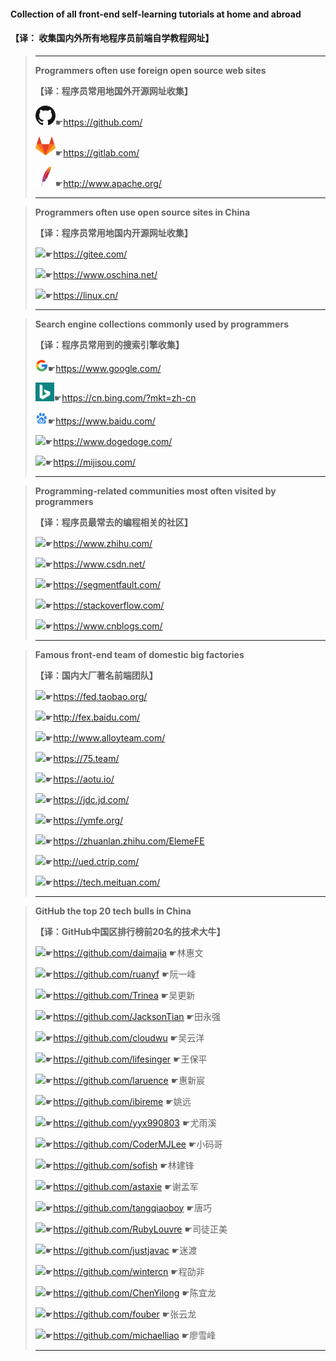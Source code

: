 #### **Collection of all front-end self-learning tutorials at home and abroad**

####                                            【译： 收集国内外所有地程序员前端自学教程网址】

>-----------------------------------------------------------------------------------------------------------------------------------------------------------
>
>**Programmers often use foreign open source web sites**
>
>**【译：程序员常用地国外开源网址收集】**
>
>![](收集国内外所有前端自学教程网址.assets/github.png)☛https://github.com/
>
>![](收集国内外所有前端自学教程网址.assets/gitlab.png)☛https://gitlab.com/
>
>![](收集国内外所有前端自学教程网址.assets/apache.png)☛http://www.apache.org/
>
>----------------------------------------------------------------------------------------------------------------------------------------------------

>**Programmers often use open source sites in China**
>
>**【译：程序员常用地国内开源网址收集】**
>
>![](收集国内外所有前端自学教程网址.assets/gitee.png)☛https://gitee.com/
>
>![](收集国内外所有前端自学教程网址.assets/oschina.png)☛https://www.oschina.net/
>
>![](收集国内外所有前端自学教程网址.assets/favicon.png)☛https://linux.cn/
>
>----------------------------------------------------------------------------------------------------------------------------------------------------

>**Search engine collections commonly used by programmers**
>
>**【译：程序员常用到的搜索引擎收集】**
>
>![](收集国内外所有前端自学教程网址.assets/google.png)☛https://www.google.com/
>
>![](收集国内外所有前端自学教程网址.assets/bing.png)☛https://cn.bing.com/?mkt=zh-cn
>
>![](收集国内外所有前端自学教程网址.assets/baidu.png)☛https://www.baidu.com/
>
>![](收集国内外所有前端自学教程网址.assets/dong.png)☛https://www.dogedoge.com/
>
>![](收集国内外所有前端自学教程网址.assets/mijisou.png)☛https://mijisou.com/
>
>----------------------------------------------------------------------------------------------------------------------------------------------------

>**Programming-related communities most often visited by programmers**
>
>**【译：程序员最常去的编程相关的社区】**
>
>![](收集国内外所有前端自学教程网址.assets/zhihu.png)☛https://www.zhihu.com/
>
>![](收集国内外所有前端自学教程网址.assets/csdn-1587898445189.png)☛https://www.csdn.net/
>
>![](收集国内外所有前端自学教程网址.assets/segmenFault.png)☛https://segmentfault.com/
>
>![](收集国内外所有前端自学教程网址.assets/StackOverFlow.png)☛https://stackoverflow.com/
>
>![](收集国内外所有前端自学教程网址.assets/cnblogs.png)☛https://www.cnblogs.com/
>
>----------------------------------------------------------------------------------------------------------------------------------------------------

>**Famous front-end team of domestic big factories**
>
>**【译：国内大厂著名前端团队】**
>
>![](收集国内外所有前端自学教程网址.assets/淘宝前端团队.png)☛https://fed.taobao.org/
>
>![](收集国内外所有前端自学教程网址.assets/百度前端团队.png)☛http://fex.baidu.com/
>
>![](收集国内外所有前端自学教程网址.assets/腾讯前端团队.png)☛http://www.alloyteam.com/
>
>![](收集国内外所有前端自学教程网址.assets/360前端团队.png)☛https://75.team/
>
>![](收集国内外所有前端自学教程网址.assets/凹凸前端团队.png)☛https://aotu.io/
>
>![](收集国内外所有前端自学教程网址.assets/京东前端团队.png)☛https://jdc.jd.com/
>
>![](收集国内外所有前端自学教程网址.assets/去那儿前端团队.png)☛https://ymfe.org/
>
>![](收集国内外所有前端自学教程网址.assets/饿了么前端团队.png)☛https://zhuanlan.zhihu.com/ElemeFE
>
>![](收集国内外所有前端自学教程网址.assets/携程网前端团队.png)☛http://ued.ctrip.com/
>
>![](收集国内外所有前端自学教程网址.assets/美团前端团队.png)☛https://tech.meituan.com/
>
>----------------------------------------------------------------------------------------------------------------------------------------------------

>**GitHub the top 20 tech bulls in China**
>
>**【译：GitHub中国区排行榜前20名的技术大牛】**
>
>![](收集国内外所有前端自学教程网址.assets/daimajia.png)☛https://github.com/daimajia       ☛林惠文
>
>![](收集国内外所有前端自学教程网址.assets/ruanyf.png)☛https://github.com/ruanyf           ☛阮一峰
>
>![](收集国内外所有前端自学教程网址.assets/Trinea.png)☛https://github.com/Trinea            ☛吴更新
>
>![](收集国内外所有前端自学教程网址.assets/JacksonTian.png)☛https://github.com/JacksonTian  ☛田永强
>
>![](收集国内外所有前端自学教程网址.assets/cloudwu.png)☛https://github.com/cloudwu        ☛吴云洋
>
>![](收集国内外所有前端自学教程网址.assets/lifesinger.png)☛https://github.com/lifesinger       ☛王保平
>
>![](收集国内外所有前端自学教程网址.assets/laruence.png)☛https://github.com/laruence        ☛惠新宸
>
>![](收集国内外所有前端自学教程网址.assets/yaoyuan.png)☛https://github.com/ibireme          ☛姚远
>
>![](收集国内外所有前端自学教程网址.assets/evanyou.png)☛https://github.com/yyx990803     ☛尤雨溪
>
>![](收集国内外所有前端自学教程网址.assets/CoderMJLee.png)☛https://github.com/CoderMJLee  ☛小码哥
>
>![](收集国内外所有前端自学教程网址.assets/7.png)☛https://github.com/sofish             ☛林建锋
>
>![](收集国内外所有前端自学教程网址.assets/6.png)☛https://github.com/astaxie           ☛谢孟军
>
>![](收集国内外所有前端自学教程网址.assets/9.png)☛https://github.com/tangqiaoboy ☛唐巧
>
>![](收集国内外所有前端自学教程网址.assets/8.png)☛https://github.com/RubyLouvre  ☛司徒正美
>
>![](收集国内外所有前端自学教程网址.assets/5.png)☛https://github.com/justjavac        ☛迷渡
>
>![](收集国内外所有前端自学教程网址.assets/4.png)☛https://github.com/wintercn        ☛程劭非
>
>![](收集国内外所有前端自学教程网址.assets/3.png)☛https://github.com/ChenYilong    ☛陈宜龙
>
>![](收集国内外所有前端自学教程网址.assets/2.png)☛https://github.com/fouber            ☛张云龙
>
>![](收集国内外所有前端自学教程网址.assets/1.png)☛https://github.com/michaelliao    ☛廖雪峰
>
>---------------------------------------------------------------------------------------------------------------------------------------------------


